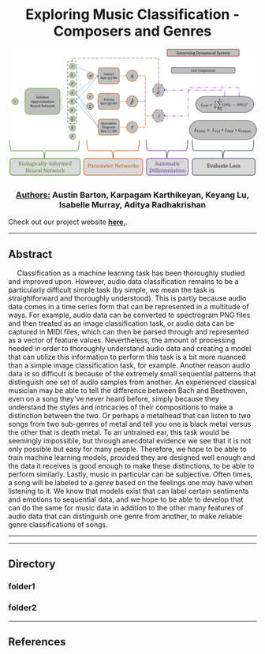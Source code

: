 <h1 align="center">Exploring Music Classification - Composers and Genres</h1>

![](https://github.com/abarton51/BINNs_EQL_Covasim/blob/main/Figures/github/binn_schematic_masking_observed_gh.png?raw=true)

<h3 align="center"><ins>Authors:</ins> Austin Barton, Karpagam Karthikeyan, Keyang Lu, Isabelle Murray, Aditya Radhakrishan</h3>


Check out our project website [**here**.](https://abarton51.github.io/CS_4641_Project/tabs/midterm.html).
***
## Abstract
&emsp; Classification as a machine learning task has been thoroughly studied and improved upon. However, audio data classification remains to be a particularly difficult simple task (by simple, we mean the task is straightforward and thoroughly understood). This is partly because audio data comes in a time series form that can be represented in a multitude of ways. For example, audio data can be converted to spectrogram PNG files and then treated as an image classification task, or audio data can be captured in MIDI files, which can then be parsed through and represented as a vector of feature values. Nevertheless, the amount of processing needed in order to thoroughly understand audio data and creating a model that can utilize this information to perform this task is a bit more nuanced than a simple image classification task, for example. Another reason audio data is so difficult is because of the extremely small sequential patterns that distinguish one set of audio samples from another. An experienced classical musician may be able to tell the difference between Bach and Beethoven, even on a song they've never heard before, simply because they understand the styles and intricacies of their compositions to make a distinction between the two. Or perhaps a metalhead that can listen to two songs from two sub-genres of metal and tell you one is black metal versus the other that is death metal. To an untrained ear, this task would be seemingly impossible, but through anecdotal evidence we see that it is not only possible but easy for many people. Therefore, we hope to be able to train machine learning models, provided they are designed well enough and the data it receives is good enough to make these distinctions, to be able to perform similarly. Lastly, music in particular can be subjective. Often times, a song will be labeled to a genre based on the feelings one may have when listening to it. We know that models exist that can label certain sentiments and emotions to sequential data, and we hope to be able to develop that can do the same for music data in addition to the other many features of audio data that can distinguish one genre from another, to make reliable genre classifications of songs.
***

***
## Directory
### folder1

### folder2

***
## References
